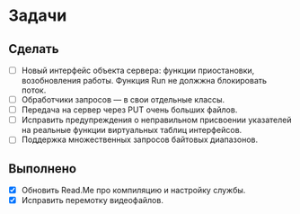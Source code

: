 # Задачи

## Сделать

* [ ] Новый интерфейс объекта сервера: функции приостановки, возобновления работы. Функция Run не должжна блокировать поток.
* [ ] Обработчики запросов — в свои отдельные классы.
* [ ] Передача на сервер через PUT очень больших файлов.
* [ ] Исправить предупреждения о неправильном присвоении указателей на реальные функции виртуальных таблиц интерфейсов.
* [ ] Поддержка множественных запросов байтовых диапазонов.

## Выполнено

* [x] Обновить Read.Me про компиляцию и настройку службы.
* [x] Исправить перемотку видеофайлов.
